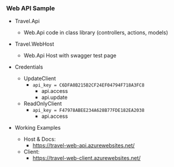 ### Web API Sample

- Travel.Api 
  - Web.Api code in class library (controllers, actions, models)
- Travel.WebHost
  - Web.Api Host with swagger test page

- Credentials
  - UpdateClient
    - `api_key = C6DFA0B215B2CF24EF04794F718A3FC8`  
      - api.access
      - api.update
  - ReadOnlyClient
    - `api_key = F47978ABEE234A628B77FDE182EA2038`  
      - api.access

- Working Examples
  - Host & Docs: 
    - https://travel-web-api.azurewebsites.net/   
  - Client: 
    - https://travel-web-client.azurewebsites.net/


